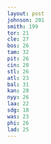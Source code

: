```yaml
---
layout: post
johnson: 201
smith: 199
tor: 21
cle: 27
bos: 26
tam: 32
pit: 26
cin: 20
stl: 26
atl: 23
bal: 31
kan: 28
nyy: 26
laa: 22
sdg: 18
was: 23
phi: 26
lad: 25
---
```

